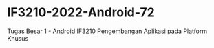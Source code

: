 # IF3210-2022-Android-72

Tugas Besar 1 - Android
IF3210 Pengembangan Aplikasi pada Platform Khusus

